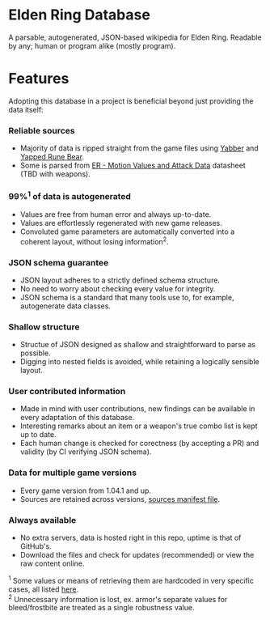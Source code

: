# Elden Ring Database

A parsable, autogenerated, JSON-based wikipedia for Elden Ring. Readable by any; human or program alike (mostly program).

# Features

Adopting this database in a project is beneficial beyond just providing the data itself:

### Reliable sources

* Majority of data is ripped straight from the game files using [Yabber](https://github.com/JKAnderson/Yabber) and [Yapped Rune Bear](https://github.com/vawser/Yapped-Rune-Bear).
* Some is parsed from [ER - Motion Values and Attack Data](https://docs.google.com/spreadsheets/d/1j4bpTbsnp5Xsgw9TP2xv6d8R4qk0ErpE9r_5LGIDraU) datasheet (TBD with weapons).

### 99%<sup>1</sup> of data is autogenerated

* Values are free from human error and always up-to-date.
* Values are effortlessly regenerated with new game releases.
* Convoluted game parameters are automatically converted into a coherent layout, without losing information<sup>2</sup>.

### JSON schema guarantee

* JSON layout adheres to a strictly defined schema structure.
* No need to worry about checking every value for integrity.
* JSON schema is a standard that many tools use to, for example, autogenerate data classes.

### Shallow structure

* Structue of JSON designed as shallow and straightforward to parse as possible.
* Digging into nested fields is avoided, while retaining a logically sensible layout.

### User contributed information

* Made in mind with user contributions, new findings can be available in every adaptation of this database.
* Interesting remarks about an item or a weapon's true combo list is kept up to date.
* Each human change is checked for corectness (by accepting a PR) and validity (by CI verifying JSON schema).

### Data for multiple game versions

* Every game version from 1.04.1 and up.
* Sources are retained across versions, [sources manifest file](https://github.com/EldenRingDatabase/erdb/blob/master/source/manifest.json).

### Always available

* No extra servers, data is hosted right in this repo, uptime is that of GitHub's.
* Download the files and check for updates (recommended) or view the raw content online.

<sup>1</sup> Some values or means of retrieving them are hardcoded in very specific cases, all listed [here](https://github.com/EldenRingDatabase/erdb/wiki/Data-Generation-Completeness). \
<sup>2</sup> Unnecessary information is lost, ex. armor's separate values for bleed/frostbite are treated as a single robustness value.